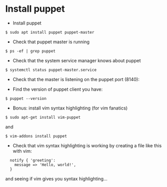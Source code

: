 Install puppet
==============

* Install puppet
```console
$ sudo apt install puppet puppet-master
```

* Check that puppet master is running
```console
$ ps -ef | grep puppet
```

* Check that the system service manager knows about puppet
```console
$ systemctl status puppet-master.service
```

* Check that the master is listening on the puppet port (8140):

* Find the version of puppet client you have:
```console
$ puppet --version
```

* Bonus: install vim syntax highlighting (for vim fanatics)
```console
$ sudo apt-get install vim-puppet
```
and
```console
$ vim-addons install puppet
```

* Check that vim syntax highlighting is working by creating a file like this with vim:
```puppet
  notify { 'greeting':
    message => 'Hello, world!',
  }
```

and seeing if vim gives you syntax highlighting...
